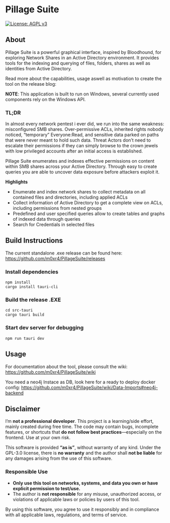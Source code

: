 # Pillage Suite

[![License: AGPL v3](https://img.shields.io/badge/License-GPL%20v3-blue.svg)](LICENSE)

## About
Pillage Suite is a powerful graphical interface, inspired by Bloodhound, for exploring Network Shares in an Active Directory environment.
It provides tools for the indexing and querying of files, folders, shares as well as identities from Active Directory. 

Read more about the capabilities, usage aswell as motivation to create the tool on the release blog:

**NOTE**: This application is built to run on Windows, several currently used components rely on the Windows API.

### TL;DR
In almost every network pentest i ever did, we run into the same weakness: misconfigured SMB shares. Over-permissive ACLs, inherited rights nobody noticed, “temporary” Everyone:Read, and sensitive data parked on paths that were never meant to hold such data. Threat Actors don’t need to escalate their permissions if they can simply browse to the crown jewels with low privileged accounts after an initial access is established.

Pillage Suite enumerates and indexes effective permissions on content within SMB shares across your Active Directory. Through easy to create queries you are able to uncover data exposure before attackers exploit it.

**Highlights**
- Enumerate and index network shares to collect metadata on all contained files and directories, including applied ACLs
- Collect information of Active Directory to get a complete view on ACLs, including permissions from nested groups
- Predefined and user specified queries allow to create tables and graphs of indexed data through queries
- Search for Credentials in selected files


## Build Instructions
The current standalone .exe release can be found here: https://github.com/m0xr4/PillageSuite/releases

### Install dependencies
  ```
npm install
cargo install tauri-cli
```
### Build the release .EXE
```
cd src-tauri
cargo tauri build
```
### Start dev server for debugging
```
npm run tauri dev
```

## Usage
For documentation about the tool, please consult the wiki: https://github.com/m0xr4/PillageSuite/wiki

You need a neo4j Instace as DB, look here for a ready to deploy docker config: https://github.com/m0xr4/PillageSuite/wiki/Data-Imports#neo4j-backend


## Disclaimer

I’m **not a professional developer**. This project is a learning/side effort, mainly created during free time. The code may contain bugs, incomplete features, or shortcuts that **do not follow best practices**—especially on the frontend. Use at your own risk.

This software is provided **“as is”**, without warranty of any kind. Under the GPL-3.0 license, there is **no warranty** and the author shall **not be liable** for any damages arising from the use of this software.

### Responsible Use
- **Only use this tool on networks, systems, and data you own or have explicit permission to test/use.**
- The author is **not responsible** for any misuse, unauthorized access, or violations of applicable laws or policies by users of this tool.

By using this software, you agree to use it responsibly and in compliance with all applicable laws, regulations, and terms of service.
